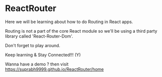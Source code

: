 # ReactRouter

Here we will be learning about how to do Routing in React apps.

Routing is not a part of the core React module so we'll be using a third party library called 'React-Router-Dom'.

Don't forget to play around.

Keep learning & Stay Connected!!! (Y)

Wanna have a demo ? then visit https://suprabh9999.github.io/ReactRouter/home


